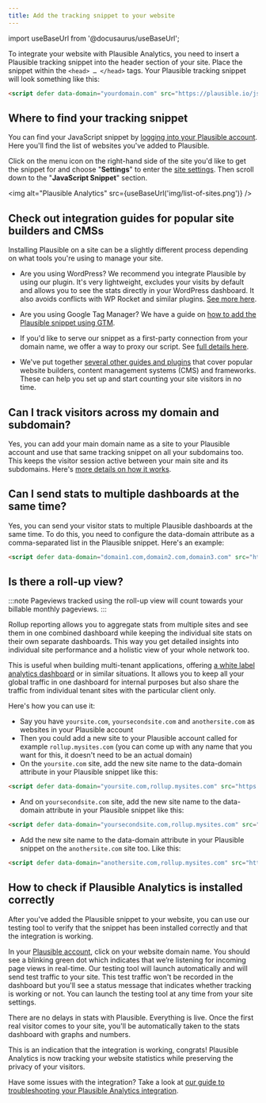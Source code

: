 ```yaml
---
title: Add the tracking snippet to your website
---
```


import useBaseUrl from '@docusaurus/useBaseUrl';

To integrate your website with Plausible Analytics, you need to insert a Plausible tracking snippet into the header section of your site. Place the snippet within the `<head> … </head>` tags. Your Plausible tracking snippet will look something like this:

```html
<script defer data-domain="yourdomain.com" src="https://plausible.io/js/script.js"></script>
```

## Where to find your tracking snippet

You can find your JavaScript snippet by [logging into your Plausible account](https://plausible.io/sites). Here you'll find the list of websites you've added to Plausible.

Click on the menu icon on the right-hand side of the site you'd like to get the snippet for and choose "**Settings**" to enter the [site settings](website-settings.md). Then scroll down to the "**JavaScript Snippet**" section.

<img alt="Plausible Analytics" src={useBaseUrl('img/list-of-sites.png')} />

## Check out integration guides for popular site builders and CMSs

Installing Plausible on a site can be a slightly different process depending on what tools you're using to manage your site.

* Are you using WordPress? We recommend you integrate Plausible by using our plugin. It's very lightweight, excludes your visits by default and allows you to see the stats directly in your WordPress dashboard. It also avoids conflicts with WP Rocket and similar plugins. [See more here](https://plausible.io/wordpress-analytics-plugin).

* Are you using Google Tag Manager? We have a guide on [how to add the Plausible snippet using GTM](google-tag-manager.md).

* If you'd like to serve our snippet as a first-party connection from your domain name, we offer a way to proxy our script. See [full details here](/proxy/introduction.md).

* We've put together [several other guides and plugins](integration-guides.md) that cover popular website builders, content management systems (CMS) and frameworks. These can help you set up and start counting your site visitors in no time.

## Can I track visitors across my domain and subdomain?

Yes, you can add your main domain name as a site to your Plausible account and use that same tracking snippet on all your subdomains too. This keeps the visitor session active between your main site and its subdomains. Here's [more details on how it works](subdomain-hostname-filter.md).

## Can I send stats to multiple dashboards at the same time?

Yes, you can send your visitor stats to multiple Plausible dashboards at the same time. To do this, you need to configure the data-domain attribute as a comma-separated list in the Plausible snippet. Here's an example:

```html
<script defer data-domain="domain1.com,domain2.com,domain3.com" src="https://plausible.io/js/script.js"></script>
```

## Is there a roll-up view?

:::note
Pageviews tracked using the roll-up view will count towards your billable monthly pageviews.
:::

Rollup reporting allows you to aggregate stats from multiple sites and see them in one combined dashboard while keeping the individual site stats on their own separate dashboards. This way you get detailed insights into individual site performance and a holistic view of your whole network too. 

This is useful when building multi-tenant applications, offering [a white label analytics dashboard](https://plausible.io/white-label-web-analytics) or in similar situations. It allows you to keep all your global traffic in one dashboard for internal purposes but also share the traffic from individual tenant sites with the particular client only.

Here's how you can use it:

* Say you have `yoursite.com`, `yoursecondsite.com` and `anothersite.com` as websites in your Plausible account
* Then you could add a new site to your Plausible account called for example `rollup.mysites.com` (you can come up with any name that you want for this, it doesn't need to be an actual domain)
* On the `yoursite.com` site, add the new site name to the data-domain attribute in your Plausible snippet like this:

```html
<script defer data-domain="yoursite.com,rollup.mysites.com" src="https://plausible.io/js/script.js"></script>
```

* And on `yoursecondsite.com` site, add the new site name to the data-domain attribute in your Plausible snippet like this:

```html
<script defer data-domain="yoursecondsite.com,rollup.mysites.com" src="https://plausible.io/js/script.js"></script>
```

* Add the new site name to the data-domain attribute in your Plausible snippet on the `anothersite.com` site too. Like this:

```html
<script defer data-domain="anothersite.com,rollup.mysites.com" src="https://plausible.io/js/script.js"></script>
```

## How to check if Plausible Analytics is installed correctly 

After you've added the Plausible snippet to your website, you can use our testing tool to verify that the snippet has been installed correctly and that the integration is working.

In your [Plausible account](https://plausible.io/sites), click on your website domain name. You should see a blinking green dot which indicates that we’re listening for incoming page views in real-time. Our testing tool will launch automatically and will send test traffic to your site. This test traffic won't be recorded in the dashboard but you'll see a status message that indicates whether tracking is working or not. You can launch the testing tool at any time from your site settings.

There are no delays in stats with Plausible. Everything is live. Once the first real visitor comes to your site, you'll be automatically taken to the stats dashboard with graphs and numbers.

This is an indication that the integration is working, congrats! Plausible Analytics is now tracking your website statistics while preserving the privacy of your visitors.

Have some issues with the integration? Take a look at [our guide to troubleshooting your Plausible Analytics integration](troubleshoot-integration.md).
